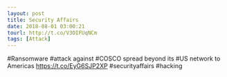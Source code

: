 ```yaml
---
layout: post
title: Security Affairs
date: 2018-08-01 03:00:21
tourl: http://t.co/V3OIFUqNCm
tags: [Attack]
---
```

#Ransomware #attack against #COSCO spread beyond its #US network to Americas
https://t.co/EyG6SJP2XP
#securityaffairs #hacking